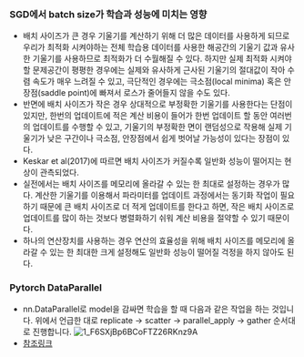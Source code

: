 ### SGD에서 batch size가 학습과 성능에 미치는 영향
- 배치 사이즈가 큰 경우 기울기를 계산하기 위해 더 많은 데이터를 사용하게 되므로 우리가 최적화 시켜야하는 전체 학습용 데이터를 사용한 해공간의 기울기 값과 유사한 기울기를 사용하므로 최적화가 더 수월해질 수 있다. 하지만 실제 최적화 시켜야할 문제공간이 평평한 경우에는 실제와 유사하게 근사된 기울기의 절대값이 작아 수렴 속도가 매우 느려질 수 있고, 극단적인 경우에는 극소점(local minima) 혹은 안장점(saddle point)에 빠져서 로스가 줄어들지 않을 수도 있다.
- 반면에 배치 사이즈가 작은 경우 상대적으로 부정확한 기울기를 사용한다는 단점이 있지만, 한번의 업데이트에 적은 계산 비용이 들어가 한번 업데이트 할 동안 여러번의 업데이트를 수행할 수 있고, 기울기의 부정확한 면이 랜덤성으로 작용해 실제 기울기가 낮은 구간이나 극소점, 안장점에서 쉽게 벗어날 가능성이 있다는 장점이 있다.
- Keskar et al(2017)에 따르면 배치 사이즈가 커질수록 일반화 성능이 떨어지는 현상이 관측되었다. 
- 실전에서는 배치 사이즈를 메모리에 올라갈 수 있는 한 최대로 설정하는 경우가 많다. 계산한 기울기를 이용해서 파라미터를 업데이트 과정에서는 동기화 작업이 필요하기 때문에 큰 배치 사이즈로 더 적게 업데이트를 한다고 하면, 작은 배치 사이즈로 업데이트를 많이 하는 것보다 병렬화하기 쉬워 계산 비용을 절약할 수 있기 때문이다.
- 하나의 연산장치를 사용하는 경우 연산의 효율성을 위해 배치 사이즈를 메모리에 올라갈 수 있는 한 최대한 크게 설정해도 일반화 성능이 떨어질 걱정을 하지 않아도 된다.


### Pytorch DataParallel
- nn.DataParallel로 model을 감싸면 학습을 할 때 다음과 같은 작업을 하는 것입니다. 위에서 언급한 대로 replicate → scatter → parallel_apply → gather 순서대로 진행합니다.
![1_F6SXjBp6BCoFTZ26RKnz9A](https://user-images.githubusercontent.com/65876994/109256126-b2e84400-7838-11eb-8966-37e93528fe5d.png)
- [참조링크](https://medium.com/daangn/pytorch-multi-gpu-%ED%95%99%EC%8A%B5-%EC%A0%9C%EB%8C%80%EB%A1%9C-%ED%95%98%EA%B8%B0-27270617936b)
